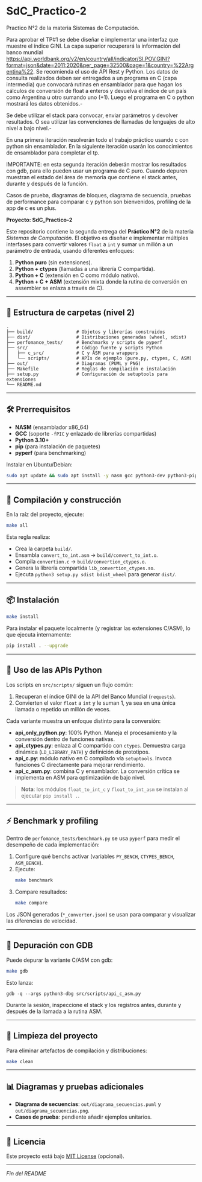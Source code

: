 # SdC_Practico-2
Practico N°2 de la materia Sistemas de Computación.

Para aprobar el TP#1 se debe diseñar e implementar una interfaz que muestre el índice GINI. La capa superior recuperará la información del banco mundial https://api.worldbank.org/v2/en/country/all/indicator/SI.POV.GINI?format=json&date=2011:2020&per_page=32500&page=1&country=%22Argentina%22. Se recomienda el uso de API Rest y Python. Los datos de consulta realizados deben ser entregados a un programa en C (capa intermedia) que convocará rutinas en ensamblador para que hagan los cálculos de conversión de float a enteros y devuelva el índice de un país como Argentina u otro sumando uno (+1). Luego el programa en C o python mostrará los datos obtenidos.-

Se debe utilizar el stack para convocar, enviar parámetros y devolver resultados. O sea utilizar las convenciones de llamadas de lenguajes de alto nivel a bajo nivel.- 

En una primera iteración resolverán todo el trabajo práctico usando c con python sin ensamblador. En la siguiente iteración usarán los conocimientos de ensamblador para completar el tp.

IMPORTANTE: en esta segunda iteración deberán mostrar los resultados con gdb, para ello pueden usar un programa de C puro. Cuando depuren muestran el estado del área de memoria que contiene el stack antes, durante y después de la función. 


Casos de prueba, diagramas de bloques, diagrama de secuencia, pruebas de performance para comparar c y python son bienvenidos, profiling de la app de c es un plus.

**Proyecto: SdC\_Practico-2**

Este repositorio contiene la segunda entrega del **Práctico N°2** de la materia *Sistemas de Computación*. El objetivo es diseñar e implementar múltiples interfases para convertir valores `float` a `int` y sumar un millón a un parámetro de entrada, usando diferentes enfoques:

1. **Python puro** (sin extensiones).
2. **Python + ctypes** (llamadas a una librería C compartida).
3. **Python + C** (extensión en C como módulo nativo).
4. **Python + C + ASM** (extensión mixta donde la rutina de conversión en assembler se enlaza a través de C).

---

## 📁 Estructura de carpetas (nivel 2)

```
.
├── build/                # Objetos y librerías construidos
├── dist/                 # Distribuciones generadas (wheel, sdist)
├── perfomance_tests/     # Benchmarks y scripts de pyperf
├── src/                  # Código fuente y scripts Python
│   ├── c_src/            # C y ASM para wrappers
│   └── scripts/          # APIs de ejemplo (pure.py, ctypes, C, ASM)
├── out/                  # Diagramas (PUML y PNG)
├── Makefile              # Reglas de compilación e instalación
├── setup.py              # Configuración de setuptools para extensiones
└── README.md
```

---

## 🛠 Prerrequisitos

- **NASM** (ensamblador x86\_64)
- **GCC** (soporte `-fPIC` y enlazado de librerías compartidas)
- **Python 3.10+**
- **pip** (para instalación de paquetes)
- **pyperf** (para benchmarking)

Instalar en Ubuntu/Debian:

```bash
sudo apt update && sudo apt install -y nasm gcc python3-dev python3-pip python3-pyperf
```

---

## 🚧 Compilación y construcción

En la raíz del proyecto, ejecute:

```bash
make all
```

Esta regla realiza:

- Crea la carpeta `build/`.
- Ensambla `convert_to_int.asm` → `build/convert_to_int.o`.
- Compila `convertion.c` → `build/convertion_ctypes.o`.
- Genera la librería compartida `lib_convertion_ctypes.so`.
- Ejecuta `python3 setup.py sdist bdist_wheel` para generar `dist/`.

---

## 📦 Instalación


```bash
make install
```

Para instalar el paquete localmente (y registrar las extensiones C/ASM), lo que ejecuta internamente:

```bash
pip install . --upgrade
```

---

## 🐍 Uso de las APIs Python

Los scripts en `src/scripts/` siguen un flujo común:

1. Recuperan el índice GINI de la API del Banco Mundial (`requests`).
2. Convierten el valor `float` a `int` y le suman 1, ya sea en una única llamada o repetido un millón de veces.

Cada variante muestra un enfoque distinto para la conversión:

- **api_only_python.py**: 100% Python. Maneja el procesamiento y la conversión dentro de funciones nativas.
- **api_ctypes.py**: enlaza al C compartido con `ctypes`. Demuestra carga dinámica (`LD_LIBRARY_PATH`) y definición de prototipos.
- **api_c.py**: módulo nativo en C compilado vía `setuptools`. Invoca funciones C directamente para mejorar rendimiento.
- **api_c_asm.py**: combina C y ensamblador. La conversión crítica se implementa en ASM para optimización de bajo nivel.




> **Nota**: los módulos `float_to_int_c` y `float_to_int_asm` se instalan al ejecutar `pip install .`.

---

## ⚡ Benchmark y profiling

Dentro de `perfomance_tests/benchmark.py` se usa `pyperf` para medir el desempeño de cada implementación:

1. Configure qué benchs activar (variables `PY_BENCH`, `CTYPES_BENCH`, `ASM_BENCH`).
2. Ejecute:
   ```bash
   make benchmark
   ```
3. Compare resultados:
   ```bash
   make compare
   ```

Los JSON generados (`*_converter.json`) se usan para comparar y visualizar las diferencias de velocidad.

---

## 🐞 Depuración con GDB

Puede depurar la variante C/ASM con gdb:

```bash
make gdb
```

Esto lanza:

```
gdb -q --args python3-dbg src/scripts/api_c_asm.py
```

Durante la sesión, inspeccione el stack y los registros antes, durante y después de la llamada a la rutina ASM.

---

## 🧹 Limpieza del proyecto

Para eliminar artefactos de compilación y distribuciones:

```bash
make clean
```

---

## 📊 Diagramas y pruebas adicionales

- **Diagrama de secuencias**: `out/diagrama_secuencias.puml` y `out/diagrama_secuencias.png`.
- **Casos de prueba**: pendiente añadir ejemplos unitarios.

---

## 📝 Licencia

Este proyecto está bajo [MIT License](LICENSE) (opcional).

---

*Fin del README*


